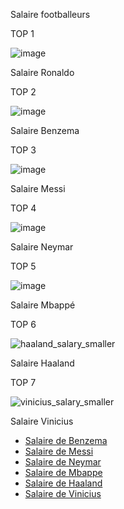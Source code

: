 Salaire footballeurs

TOP 1

![image](https://github.com/user-attachments/assets/a5d4b86f-101a-41c5-b819-5c6cd1fad798)

Salaire Ronaldo 



TOP 2

![image](https://github.com/user-attachments/assets/d9c82f9e-85b4-4559-b769-27c6eb1ef995)

Salaire Benzema

TOP 3

![image](https://github.com/user-attachments/assets/0cc2b044-c248-4105-b776-e581b2afacd2)

Salaire Messi

TOP 4

![image](https://github.com/user-attachments/assets/8d895783-bdc1-475a-a4ac-c842050205d2)

Salaire Neymar

TOP 5

![image](https://github.com/user-attachments/assets/227c36c8-4cd3-43e8-99c8-a10a81fbfbd3)

Salaire Mbappé

TOP 6 

![haaland_salary_smaller](https://github.com/user-attachments/assets/30211aae-f579-4e29-9c8e-f9de18dfb7eb)


Salaire Haaland

TOP 7 

![vinicius_salary_smaller](https://github.com/user-attachments/assets/b834f262-1e9e-4d4d-9130-50c588949d91)

Salaire Vinicius

   <ul>
  <li><a href="https://github.com/user-attachments/assets/d9c82f9e-85b4-4559-b769-27c6eb1ef995" target="_blank">Salaire de Benzema</a></li>
  <li><a href="https://github.com/user-attachments/assets/0cc2b044-c248-4105-b776-e581b2afacd2" target="_blank">Salaire de Messi</a></li>
  <li><a href="https://github.com/user-attachments/assets/8d895783-bdc1-475a-a4ac-c842050205d2" target="_blank">Salaire de Neymar</a></li>
  <li><a href="https://github.com/user-attachments/assets/227c36c8-4cd3-43e8-99c8-a10a81fbfbd3" target="_blank">Salaire de Mbappe</a></li>
  <li><a href="https://github.com/user-attachments/assets/30211aae-f579-4e29-9c8e-f9de18dfb7eb" target="_blank">Salaire de Haaland</a></li>
  <li><a href="https://github.com/user-attachments/assets/b834f262-1e9e-4d4d-9130-50c588949d91" target="_blank">Salaire de Vinicius</a></li>
</ul>

